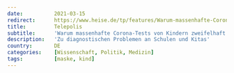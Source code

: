 ```yaml
---
date:          2021-03-15
redirect:      https://www.heise.de/tp/features/Warum-massenhafte-Corona-Tests-von-Kindern-zweifelhaft-sind-5987880.html
title:         Telepolis
subtitle:      'Warum massenhafte Corona-Tests von Kindern zweifelhaft sind'
description:   'Zu diagnostischen Problemen an Schulen und Kitas'
country:       DE
categories:    [Wissenschaft, Politik, Medizin]
tags:          [maske, kind]
---
```

